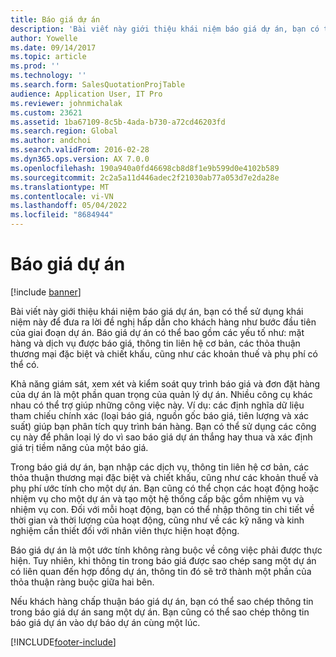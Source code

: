 ```yaml
---
title: Báo giá dự án
description: 'Bài viết này giới thiệu khái niệm báo giá dự án, bạn có thể sử dụng khái niệm này để đưa ra lời đề nghị hấp dẫn cho khách hàng như bước đầu tiên của giai đoạn dự án. Báo giá dự án có thể bao gồm các yếu tố như: mặt hàng và dịch vụ được báo giá, thông tin liên hệ cơ bản, các thỏa thuận thương mại đặc biệt và chiết khấu, cũng như các khoản thuế và phụ phí có thể có.'
author: Yowelle
ms.date: 09/14/2017
ms.topic: article
ms.prod: ''
ms.technology: ''
ms.search.form: SalesQuotationProjTable
audience: Application User, IT Pro
ms.reviewer: johnmichalak
ms.custom: 23621
ms.assetid: 1ba67109-8c5b-4ada-b730-a72cd46203fd
ms.search.region: Global
ms.author: andchoi
ms.search.validFrom: 2016-02-28
ms.dyn365.ops.version: AX 7.0.0
ms.openlocfilehash: 190a940a0fd46698cb8d8f1e9b599d0e4102b589
ms.sourcegitcommit: 2c2a5a11d446adec2f21030ab77a053d7e2da28e
ms.translationtype: MT
ms.contentlocale: vi-VN
ms.lasthandoff: 05/04/2022
ms.locfileid: "8684944"
---
```

# <a name="project-quotations"></a>Báo giá dự án

[!include [banner](../includes/banner.md)]

Bài viết này giới thiệu khái niệm báo giá dự án, bạn có thể sử dụng khái niệm này để đưa ra lời đề nghị hấp dẫn cho khách hàng như bước đầu tiên của giai đoạn dự án. Báo giá dự án có thể bao gồm các yếu tố như: mặt hàng và dịch vụ được báo giá, thông tin liên hệ cơ bản, các thỏa thuận thương mại đặc biệt và chiết khấu, cũng như các khoản thuế và phụ phí có thể có. 

Khả năng giám sát, xem xét và kiểm soát quy trình báo giá và đơn đặt hàng của dự án là một phần quan trọng của quản lý dự án. Nhiều công cụ khác nhau có thể trợ giúp những công việc này. Ví dụ: các định nghĩa dữ liệu tham chiếu chính xác (loại báo giá, nguồn gốc báo giá, tiên lượng và xác suất) giúp bạn phân tích quy trình bán hàng. Bạn có thể sử dụng các công cụ này để phân loại lý do vì sao báo giá dự án thắng hay thua và xác định giá trị tiềm năng của một báo giá. 

Trong báo giá dự án, bạn nhập các dịch vụ, thông tin liên hệ cơ bản, các thỏa thuận thương mại đặc biệt và chiết khấu, cũng như các khoản thuế và phụ phí ước tính cho một dự án. Bạn cũng có thể chọn các hoạt động hoặc nhiệm vụ cho một dự án và tạo một hệ thống cấp bậc gồm nhiệm vụ và nhiệm vụ con. Đối với mỗi hoạt động, bạn có thể nhập thông tin chi tiết về thời gian và thời lượng của hoạt động, cũng như về các kỹ năng và kinh nghiệm cần thiết đối với nhân viên thực hiện hoạt động. 

Báo giá dự án là một ước tính không ràng buộc về công việc phải được thực hiện. Tuy nhiên, khi thông tin trong báo giá được sao chép sang một dự án có liên quan đến hợp đồng dự án, thông tin đó sẽ trở thành một phần của thỏa thuận ràng buộc giữa hai bên. 

Nếu khách hàng chấp thuận báo giá dự án, bạn có thể sao chép thông tin trong báo giá dự án sang một dự án. Bạn cũng có thể sao chép thông tin báo giá dự án vào dự báo dự án cùng một lúc.





[!INCLUDE[footer-include](../includes/footer-banner.md)]